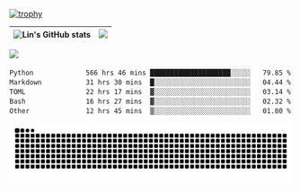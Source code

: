 [![trophy](https://github-profile-trophy.vercel.app/?username=ocss884&column=7)](https://github.com/ocss884)

| ![Lin's GitHub stats](https://github-readme-stats.vercel.app/api?username=ocss884&show_icons=true&hide_border=True&count_private=true) | ![](https://github-readme-streak-stats.herokuapp.com?user=ocss884&hide_border=true&date_format=M%20j%5B%2C%20Y%5D&ring=7EDDCF&fire=7EDDCF") |
| ------------------------------------------------------------ | ------------------------------------------------------------ |

![](https://komarev.com/ghpvc/?username=ocss884&color=brightgreen)

<!--START_SECTION:waka-->

```txt
Python             566 hrs 46 mins ████████████████████░░░░░   79.85 %
Markdown           31 hrs 30 mins  █░░░░░░░░░░░░░░░░░░░░░░░░   04.44 %
TOML               22 hrs 17 mins  ▓░░░░░░░░░░░░░░░░░░░░░░░░   03.14 %
Bash               16 hrs 27 mins  ▓░░░░░░░░░░░░░░░░░░░░░░░░   02.32 %
Other              12 hrs 45 mins  ▒░░░░░░░░░░░░░░░░░░░░░░░░   01.80 %
```

<!--END_SECTION:waka-->

<p align="center">
   <img src="https://github.com/ocss884/ocss884/blob/output/github-snake.svg" alt="snake">
</p>
